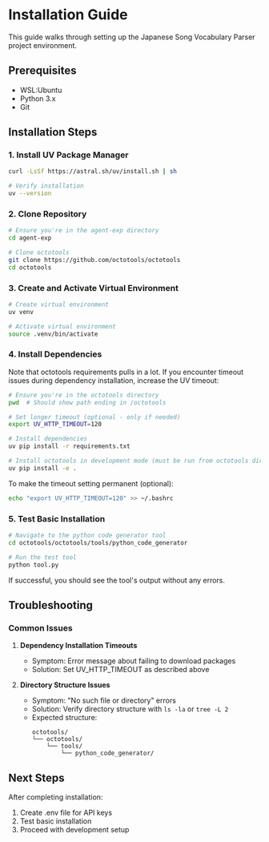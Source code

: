 # Installation Guide

This guide walks through setting up the Japanese Song Vocabulary Parser project environment.

## Prerequisites

- WSL:Ubuntu
- Python 3.x
- Git

## Installation Steps

### 1. Install UV Package Manager
```bash
curl -LsSf https://astral.sh/uv/install.sh | sh

# Verify installation
uv --version
```

### 2. Clone Repository

```bash
# Ensure you're in the agent-exp directory
cd agent-exp

# Clone octotools
git clone https://github.com/octotools/octotools
cd octotools
```

### 3. Create and Activate Virtual Environment

```bash
# Create virtual environment
uv venv

# Activate virtual environment
source .venv/bin/activate
```

### 4. Install Dependencies
Note that octotools requirements pulls in a lot. If you encounter timeout issues during dependency installation, increase the UV timeout:

```bash
# Ensure you're in the octotools directory
pwd  # Should show path ending in /octotools

# Set longer timeout (optional - only if needed)
export UV_HTTP_TIMEOUT=120

# Install dependencies
uv pip install -r requirements.txt

# Install octotools in development mode (must be run from octotools directory)
uv pip install -e .
```

To make the timeout setting permanent (optional):

```bash
echo "export UV_HTTP_TIMEOUT=120" >> ~/.bashrc
```

### 5. Test Basic Installation

```bash
# Navigate to the python code generator tool
cd octotools/octotools/tools/python_code_generator

# Run the test tool
python tool.py
```

If successful, you should see the tool's output without any errors.

## Troubleshooting

### Common Issues

1. **Dependency Installation Timeouts**
   - Symptom: Error message about failing to download packages
   - Solution: Set UV_HTTP_TIMEOUT as described above

2. **Directory Structure Issues**
   - Symptom: "No such file or directory" errors
   - Solution: Verify directory structure with `ls -la` or `tree -L 2`
   - Expected structure:
     ```
     octotools/
     └── octotools/
         └── tools/
             └── python_code_generator/
     ```

## Next Steps

After completing installation:
1. Create .env file for API keys
2. Test basic installation
3. Proceed with development setup
